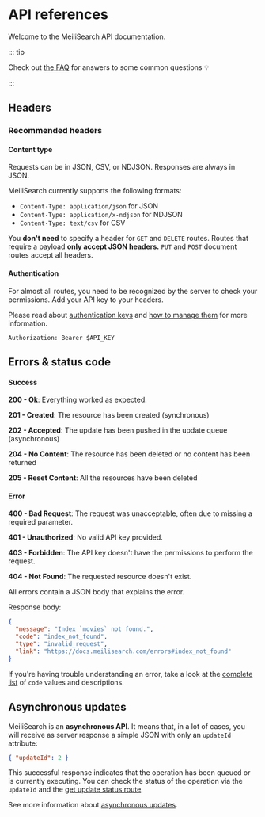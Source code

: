 # API references

Welcome to the MeiliSearch API documentation.

::: tip

Check out [the FAQ](/resources/faq.md) for answers to some common questions 💡

:::

## Headers

### Recommended headers

#### Content type

 Requests can be in JSON, CSV, or NDJSON. Responses are always in JSON.

MeiliSearch currently supports the following formats:

- `Content-Type: application/json` for JSON
- `Content-Type: application/x-ndjson` for NDJSON
- `Content-Type: text/csv` for CSV

You **don't need** to specify a header for `GET` and `DELETE` routes. Routes that require a payload **only accept JSON headers.** `PUT` and `POST` document routes accept all headers.

#### Authentication

For almost all routes, you need to be recognized by the server to check your permissions. Add your API key to your headers.

<CodeSamples id="authentication_header_1" />

Please read about [authentication keys](/reference/features/security.md) and [how to manage them](/reference/api/keys.md) for more information.

`Authorization: Bearer $API_KEY`

## Errors & status code

#### Success

**200 - Ok**: Everything worked as expected.

**201 - Created**: The resource has been created (synchronous)

**202 - Accepted**: The update has been pushed in the update queue (asynchronous)

**204 - No Content**: The resource has been deleted or no content has been returned

**205 - Reset Content**: All the resources have been deleted

#### Error

**400 - Bad Request**: The request was unacceptable, often due to missing a required parameter.

**401 - Unauthorized**: No valid API key provided.

**403 - Forbidden**: The API key doesn't have the permissions to perform the request.

**404 - Not Found**: The requested resource doesn't exist.

All errors contain a JSON body that explains the error.

Response body:

```json
{
  "message": "Index `movies` not found.",
  "code": "index_not_found",
  "type": "invalid_request",
  "link": "https://docs.meilisearch.com/errors#index_not_found"
}
```

If you're having trouble understanding an error, take a look at the [complete list](https://docs.meilisearch.com/errors) of `code` values and descriptions.

## Asynchronous updates

MeiliSearch is an **asynchronous API**. It means that, in a lot of cases, you will receive as server response a simple JSON with only an `updateId` attribute:

```json
{ "updateId": 2 }
```

This successful response indicates that the operation has been queued or is currently executing.
You can check the status of the operation via the `updateId` and the [get update status route](/reference/api/updates.md).

See more information about [asynchronous updates](/learn/advanced/asynchronous_updates.md).
